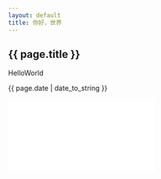 ```yaml
---
layout: default
title: 你好，世界
---
```

<h2>{{ page.title }}</h2>
<p>HelloWorld</p>
<p>{{ page.date | date_to_string }}</p>

<embed src="/docs/2019-3-22-The-Ambivalent-Consumer-A-Sequential-Investigation-of-Response-Amplification-in-Buyer‐Seller-Encounters.pdf" >
